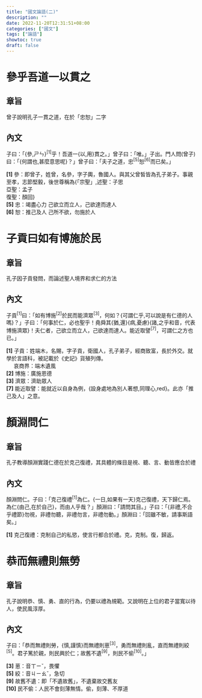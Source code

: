 ```yaml
---
title: "國文論語(二)"
description: ""
date: 2022-11-20T12:31:51+08:00
categories: ["國文"]
tags: ["論語"]
showtoc: true
draft: false
---
```


# 參乎吾道一以貫之
## 章旨
曾子說明孔子一貫之道，在於「忠恕」二字

## 內文
子曰：「{參,ㄕㄣ}<sup>[1]</sup>乎！吾道一{以,用}貫之。」曾子曰：「唯。」子出。門人問(曾子)曰：「{何謂也,甚麼意思呢}？」曾子曰：「夫子之道，忠<sup>[5]</sup>恕<sup>[6]</sup>而已矣。」

**[1]** 參：即曾子，姓曾，名參，字子輿，魯國人。與其父曾皙皆為孔子弟子。事親至孝，志節堅毅，後世尊稱為{「宗聖」,述聖：子思<br>亞聖：孟子<br>復聖：顏回}  
**[5]** 忠：竭盡心力 <red>己欲立而立人，己欲達而達人</red>  
**[6]** 恕：推己及人 <red>己所不欲，勿施於人</red>  

# 子貢曰如有博施於民
## 章旨
孔子因子貢發問，而論述聖人境界和求仁的方法

## 內文
子貢<sup>[1]</sup>曰：「如有博施<sup>[2]</sup>於民而能濟眾<sup>[3]</sup>，何如？{可謂仁乎,可以說是有仁德的人嗎}？」子曰：「何事於仁，必也聖乎！堯舜其{猶,還}{病,憂慮}{諸,之乎和音，代表博施濟眾}！夫仁者，己欲立而立人，己欲達而達人。能近取譬<sup>[7]</sup>，可謂仁之方也已。」

**[1]** 子貢：姓端木，名賜，字子貢，衛國人，孔子弟子，經商致富，長於外交。就學於言語科，被記載於《史記》貨殖列傳。  
&nbsp;&nbsp;&nbsp;&nbsp;&nbsp;哀商界：端木遺風  
**[2]** 博施：廣施恩德  
**[3]** 濟眾：濟助眾人  
**[7]** 能近取譬：能就近以自身為例，{設身處地為別人著想,<red>同理心</red>,red}。此亦「推己及人」之意。

# 顏淵問仁
## 章旨
孔子教導顏淵實踐仁德在於克己復禮，其具體的條目是視、聽、言、動皆應合於禮

## 內文
顏淵問仁。子曰：「克己復禮<sup>[1]</sup>為仁。{一日,如果有一天}克己復禮，天下歸仁焉。為仁{由己,在於自己}，而由人乎哉？」顏淵曰：「請問其目。」子曰：「{非禮,不合乎禮節}勿視，非禮勿聽，非禮勿言，非禮勿動。」顏淵曰：「回雖不敏，請事斯語矣。」

**[1]** 克己復禮：克制自己的私慾，使言行都合於禮。克，克制。復，歸返。

# 恭而無禮則無勞
## 章旨
孔子說明恭、慎、勇、直的行為，仍要以禮為規範。又說明在上位的君子當寬以待人，使民風淳厚。

## 內文
子曰：「恭而無禮則勞，{慎,謹慎}而無禮則葸<sup>[3]</sup>，勇而無禮則亂，直而無禮則絞<sup>[5]</sup>。君子篤於親，則民興於仁；故舊不遺<sup>[9]</sup>，則民不偷<sup>[10]</sup>。」

**[3]** 葸：音ㄒㄧˇ，畏懼  
**[5]** 絞：音ㄐㄧㄠˇ，急切  
**[9]** 故舊不遺：即「不遺故舊」，不遺棄故交舊友  
**[10]** 民不偷：人民不會刻薄無情。偷，刻薄、不厚道  
